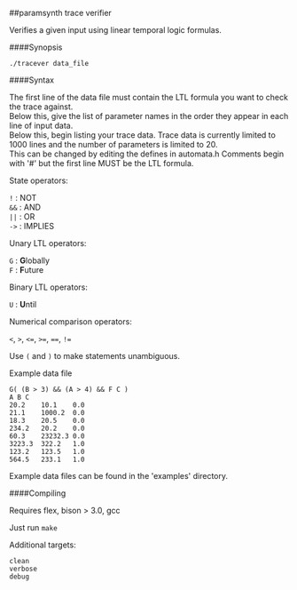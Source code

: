 ##paramsynth trace verifier

Verifies a given input using linear temporal logic formulas.

####Synopsis

`./tracever data_file`

####Syntax 

The first line of the data file must contain the LTL formula you want to check the trace against.   
Below this, give the list of parameter names in the order they appear in each line of input data.     
Below this, begin listing your trace data. Trace data is currently limited to 1000 lines and the number of parameters is limited to 20.   
This can be changed by editing the defines in automata.h
Comments begin with '#' but the first line MUST be the LTL formula.   


State operators:

`!`	: NOT    
`&&`	: AND    
`||`    : OR     
`->`    : IMPLIES       

Unary LTL operators:

`G`     : **G**lobally    
`F`     : **F**uture    

Binary LTL operators:

`U`     : **U**ntil     

Numerical comparison operators:

`<`, `>`, `<=`, `>=`, `==`, `!=`     


Use `(` and `)` to make statements unambiguous.

Example data file
```
G( (B > 3) && (A > 4) && F C )
A B C 
20.2 	10.1 	0.0 
21.1 	1000.2 	0.0 
18.3	20.5 	0.0 
234.2 	20.2 	0.0 
60.3 	23232.3 0.0 
3223.3 	322.2 	1.0 
123.2 	123.5 	1.0 
564.5 	233.1 	1.0 
```

Example data files can be found in the 'examples' directory.

####Compiling

Requires flex, bison > 3.0, gcc

Just run `make`

Additional targets:
```
clean
verbose
debug
```


